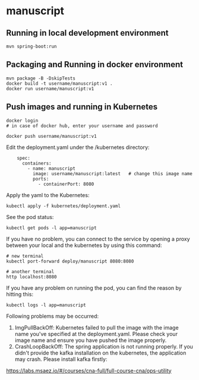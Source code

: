 # manuscript

## Running in local development environment

```
mvn spring-boot:run
```

## Packaging and Running in docker environment

```
mvn package -B -DskipTests
docker build -t username/manuscript:v1 .
docker run username/manuscript:v1
```

## Push images and running in Kubernetes

```
docker login 
# in case of docker hub, enter your username and password

docker push username/manuscript:v1
```

Edit the deployment.yaml under the /kubernetes directory:
```
    spec:
      containers:
        - name: manuscript
          image: username/manuscript:latest   # change this image name
          ports:
            - containerPort: 8080

```

Apply the yaml to the Kubernetes:
```
kubectl apply -f kubernetes/deployment.yaml
```

See the pod status:
```
kubectl get pods -l app=manuscript
```

If you have no problem, you can connect to the service by opening a proxy between your local and the kubernetes by using this command:
```
# new terminal
kubectl port-forward deploy/manuscript 8080:8080

# another terminal
http localhost:8080
```

If you have any problem on running the pod, you can find the reason by hitting this:
```
kubectl logs -l app=manuscript
```

Following problems may be occurred:

1. ImgPullBackOff:  Kubernetes failed to pull the image with the image name you've specified at the deployment.yaml. Please check your image name and ensure you have pushed the image properly.
1. CrashLoopBackOff: The spring application is not running properly. If you didn't provide the kafka installation on the kubernetes, the application may crash. Please install kafka firstly:

https://labs.msaez.io/#/courses/cna-full/full-course-cna/ops-utility

